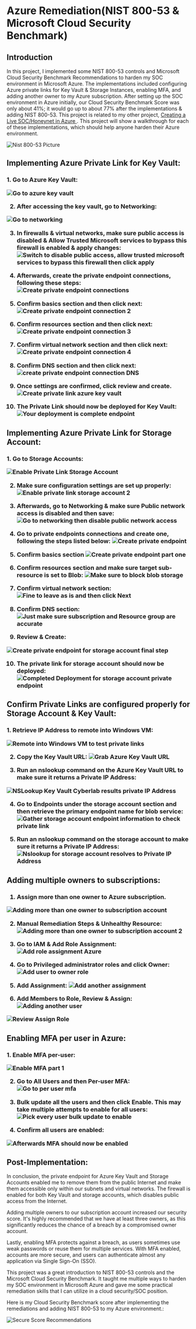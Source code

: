 # Azure Remediation(NIST 800-53 & Microsoft Cloud Security Benchmark)

## Introduction
In this project, I implemented some NIST 800-53 controls and Microsoft Cloud Security Benchmark Recommendations to harden my SOC environment in Microsoft Azure. The implementations included configuring Azure private links for Key Vault & Storage Instances, enabling MFA, and adding another owner to my Azure subscription. After setting up the SOC environment in Azure initially, our Cloud Security Benchmark Score was only about 41%; it would go up to about 77% after the implementations & adding NIST 800-53. This project is related to my other project, [Creating a Live SOC/Honeynet in Azure ](https://github.com/James-Jeudy/SOC-Honeynet-Azure). This project will show a walkthrough for each of these implementations, which should help anyone harden their Azure environment. 

![Nist 800-53 Picture](https://github.com/James-Jeudy/AzureRemediation/assets/160562010/aa2029d1-58bb-4ea2-a3fb-223786d49525)


## Implementing Azure Private Link for Key Vault:

<h3> 1. Go to Azure Key Vault:

![Go to azure key vault](https://github.com/James-Jeudy/AzureRemediation/assets/160562010/ccedfcc7-9718-4745-bfdb-243dd03197cd)

2. After accessing the key vault, go to Networking:

![Go to networking](https://github.com/James-Jeudy/AzureRemediation/assets/160562010/a2b4f560-b245-4171-be99-1724f21368af)




3. In firewalls & virtual networks, make sure public access is disabled & Allow Trusted Microsoft services to bypass this firewall is enabled & apply changes:
![Switch to disable public access, allow trusted microsoft services to bypass this firewall then click apply](https://github.com/James-Jeudy/AzureRemediation/assets/160562010/b83b2090-843b-4b96-9fc0-9b387ded382b)

4. Afterwards, create the private endpoint connections, following these steps:
![Create private endpoint connections](https://github.com/James-Jeudy/AzureRemediation/assets/160562010/48f05a9c-6d92-438b-9825-298b6e3081a0)

5. Confirm basics section and then click next:
![Create private endpoint connection 2](https://github.com/James-Jeudy/AzureRemediation/assets/160562010/055f6501-9ffd-4e2e-b932-9424c13ff4ed)

6. Confirm resources section and then click next: 
![Create private endpoint connection 3](https://github.com/James-Jeudy/AzureRemediation/assets/160562010/841b7928-4388-4651-9a4d-a324ce73fc49)

7. Confirm virtual network section and then click next:
![Create private endpoint connection 4](https://github.com/James-Jeudy/AzureRemediation/assets/160562010/2d258152-2a2e-49ed-926f-e0b8f5c66c57)

8. Confirm DNS section and then click next:
![create private endpoint connection DNS](https://github.com/James-Jeudy/AzureRemediation/assets/160562010/3ebaafc5-ab63-40a1-ad60-0e29c07f9d50)

9. Once settings are confirmed, click review and create.
![Create private link azure key vault](https://github.com/James-Jeudy/AzureRemediation/assets/160562010/4f8f888f-892e-464c-93ab-81e84327de29)

10. The Private Link should now be deployed for Key Vault:
![Your deployment is complete endpoint](https://github.com/James-Jeudy/AzureRemediation/assets/160562010/3260fc23-5a27-49f1-9b58-65f193539537)



## Implementing Azure Private Link for Storage Account:

<h3> 1. Go to Storage Accounts:

![Enable Private Link Storage Account](https://github.com/James-Jeudy/AzureRemediation/assets/160562010/bef05660-873d-40b5-be9e-7d5de976e89d)


2. Make sure configuration settings are set up properly:
![Enable private link storage account 2](https://github.com/James-Jeudy/AzureRemediation/assets/160562010/69ffb0f7-8285-4233-b9e8-969e14816627)

3. Afterwards, go to Networking & make sure Public network access is disabled and then save:
![Go to networking then disable public network access](https://github.com/James-Jeudy/AzureRemediation/assets/160562010/67131073-05f6-4aab-bb77-74850f090213)

4. Go to private endpoints connections and create one, following the steps listed below:
![Create private endpoint](https://github.com/James-Jeudy/AzureRemediation/assets/160562010/b0a25a45-2935-41ed-bdaa-0aa28e2fe0ae)

5. Confirm basics section
![Create private endpoint part one](https://github.com/James-Jeudy/AzureRemediation/assets/160562010/824c224a-df95-4888-827f-c062f7572df3)

6. Confirm resources section and make sure target sub-resource is set to Blob:
![Make sure to block blob storage](https://github.com/James-Jeudy/AzureRemediation/assets/160562010/77f9d77a-bfb7-483d-b6e3-6becf329c3be)

7. Confirm virtual network section:
![Fine to leave as is and then click Next](https://github.com/James-Jeudy/AzureRemediation/assets/160562010/7e63df79-ef25-4f7c-9a76-0d8514b1002f)

8. Confirm DNS section:
![Just make sure subscription and Resource group are accurate](https://github.com/James-Jeudy/AzureRemediation/assets/160562010/2ab18b33-d64b-4dd3-8a90-042f240e0ebd)

9. Review & Create:


![Create private endpoint for storage account final step](https://github.com/James-Jeudy/AzureRemediation/assets/160562010/291c791f-9b6d-4da3-9e58-e934a4596680)

10. The private link for storage account should now be deployed:
![Completed Deployment for storage account private endpoint](https://github.com/James-Jeudy/AzureRemediation/assets/160562010/ff4c0f7c-874a-48d9-8652-ad71f9bdf559)












## Confirm Private Links are configured properly for Storage Account & Key Vault:


<h3>  1. Retrieve IP Address to remote into Windows VM:

    
    
![Remote into Windows VM to test private links](https://github.com/James-Jeudy/AzureRemediation/assets/160562010/8e5dc660-151f-4f77-be69-581c62d5761a)

2. Copy the Key Vault URL:
![Grab Azure Key Vault URL](https://github.com/James-Jeudy/AzureRemediation/assets/160562010/873b341c-d423-4c18-86e7-813184dc84f3)

3. Run an nslookup command on the Azure Key Vault URL to make sure it returns a Private IP Address:

![NSLookup Key Vault Cyberlab results private IP Address](https://github.com/James-Jeudy/AzureRemediation/assets/160562010/77f8d427-73c4-41a6-9a20-b169f55cb020)

4. Go to Endpoints under the storage account section and then retrieve the primary endpoint name for blob service:
![Gather storage account endpoint information to check private link](https://github.com/James-Jeudy/AzureRemediation/assets/160562010/ad12e3a7-af48-4863-8b19-f41198529a0b)

5. Run an nslookup command on the storage account to make sure it returns a Private IP Address:
![Nslookup for storage account resolves to Private IP Address](https://github.com/James-Jeudy/AzureRemediation/assets/160562010/d28398d3-7cfc-470c-a523-b0a832817701)





## Adding multiple owners to subscriptions:
<h3>
    
1. Assign more than one owner to Azure subscription.
  
![Adding more than one owner to subscription account](https://github.com/James-Jeudy/AzureRemediation/assets/160562010/4c2f4d20-e922-4810-a7bf-97ef3762784b)

2. Manual Remediation Steps & Unhealthy Resource:
![Adding more than one owner to subscription account 2](https://github.com/James-Jeudy/AzureRemediation/assets/160562010/cfe40775-ec56-45d7-9dbb-8667bcd72077)

3. Go to IAM & Add Role Assignment:
![Add role assignment Azure](https://github.com/James-Jeudy/AzureRemediation/assets/160562010/aa979bd5-eca2-4e7d-adda-66af8d9c730c)

4. Go to Privileged administrator roles and click Owner:
![Add user to owner role](https://github.com/James-Jeudy/AzureRemediation/assets/160562010/607a6584-aba3-4181-92b3-25a31c6cb4b1)

5. Add Assignment:
![Add another assignment](https://github.com/James-Jeudy/AzureRemediation/assets/160562010/ad57b2e3-a8e4-4d51-8675-2572c1829d11)

6. Add Members to Role, Review & Assign:
![Adding another user](https://github.com/James-Jeudy/AzureRemediation/assets/160562010/95f96fb3-80c3-461f-9ee5-ac5150d28c7f)

![Review   Assign Role](https://github.com/James-Jeudy/AzureRemediation/assets/160562010/742b886f-054f-4117-a186-b61dc6edf5c3)



## Enabling MFA per user in Azure:
<h3>
1. Enable MFA per-user:
    
![Enable MFA part 1](https://github.com/James-Jeudy/AzureRemediation/assets/160562010/ebf2a0bc-3c20-42d3-bb5e-a42d827dd774)

2. Go to All Users and then Per-user MFA:
![Go to per user mfa](https://github.com/James-Jeudy/AzureRemediation/assets/160562010/6eb78518-b097-43b7-8e94-b82a16e1f857)

3. Bulk update all the users and then click Enable. This may take multiple attempts to enable for all users:
![Pick every user   bulk update to enable](https://github.com/James-Jeudy/AzureRemediation/assets/160562010/80eeff04-0422-4a95-bff9-69aa8460d0e5)

4. Confirm all users are enabled:

![Afterwards MFA should now be enabled](https://github.com/James-Jeudy/AzureRemediation/assets/160562010/8a0270e7-ba74-44f2-a622-9c808976858c)


## Post-Implementation:

In conclusion, the private endpoint for Azure Key Vault and Storage Accounts enabled me to remove them from the public Internet and make them accessible only within our subnets and virtual networks. The firewall is enabled for both Key Vault and storage accounts, which disables public access from the Internet.

Adding multiple owners to our subscription account increased our security score. It's highly recommended that we have at least three owners, as this significantly reduces the chance of a breach by a compromised owner account. 

Lastly, enabling MFA protects against a breach, as users sometimes use weak passwords or reuse them for multiple services. With MFA enabled, accounts are more secure, and users can authenticate almost any application via Single Sign-On (SSO). 

This project was a great introduction to NIST 800-53 controls and the Microsoft Cloud Security Benchmark. It taught me multiple ways to harden my SOC environment in Microsoft Azure and gave me some practical remediation skills that I can utilize in a cloud security/SOC position. 

Here is my Cloud Security Benchmark score after implementing the remediations and adding NIST 800-53 to my Azure environment.:

![Secure Score   Recommendations](https://github.com/James-Jeudy/AzureRemediation/assets/160562010/d1fd7f01-24cc-4ead-a47f-c077e7493b91)
